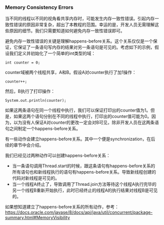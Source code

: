 ### Memory Consistency Errors

当不同的线程以不同的视角看共享内存时，可能发生内存一致性错误。引起内存一致性错误的原因非常复杂，超出了本教程的范围。幸运的是，开发人员无需理解这些原因的细节。我们只需要知道如何避免内存一致性错误即可。


避免内存一致性错误的关键是理解happens-before关系。这个关系仅仅是一个保证，它保证了一条语句写内存的结果对另一条语句是可见的。考虑如下的示例，假设我们定义并初始化了一个简单的int类型的域：

```
int counter = 0;

```

counter域被两个线程共享，A和B。假设A对counter执行了加1操作：

```
counter++;

```

然后，B执行了打印操作：

```
System.out.println(counter);

```

如果这两条语句在同一个线程中执行，我们可以保证打印出的counter值为1。但是，如果这两个语句分别在不同的线程中执行，打印出的counter值可能为0。因为，以为没有人保证A对counter的更改一定会对B可见，除非开发人员在这两条语句之间制定一个happens-before关系。


有一些动作会建立happens-before关系。其中一个便是synchronization，在后续的章节中会介绍。


我们已经见过两种动作可以创建happens-before关系：

* 当一条语句调用Thread.start的时候，跟这条语句有happens-before关系的所有语句也和新线程执行的语句有happens-before关系。导致新线程创建的代码对新线程是可见的。
* 当一个线程A终止了，导致调用了Thread.join方法等待这个线程A执行完毕的另一个线程B重新开始执行，此时已经终止的线程A的执行结果对线程B是可见的。


如果想知道建立了happens-before关系的所有动作，参考：https://docs.oracle.com/javase/8/docs/api/java/util/concurrent/package-summary.html#MemoryVisibility





















































